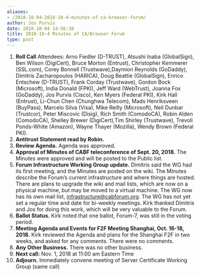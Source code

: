 ```yaml
---
aliases:
- /2018-10-04-2018-10-4-minutes-of-ca-browser-forum/
author: Jos Purvis
date: 2018-10-04 14:56:38
title: 2018-10-4 Minutes of CA/Browser Forum
type: post
---
```


1. **Roll Call**
   Attendees: Arno Fiedler (D-TRUST), Atsushi Inaba (GlobalSign), Ben Wilson (DigiCert), Bruce Morton (Entrust), Christopher Kemmerer (SSL.com), Corey Bonnell (Trustwave),Daymion Reynolds (GoDaddy), Dimitris Zacharopoulos (HARICA), Doug Beattie (GlobalSign), Enrico Entschew (D-TRUST), Frank Corday (Trustwave), Gordon Bock (Microsoft), India Donald (FPKI), Jeff Ward (WebTrust), Joanna Fox (GoDaddy), Jos Purvis (Cisco), Ken Myers (Federal PKI), Kirk Hall (Entrust), Li-Chun Chen (Chunghwa Telecom), Mads Henriksveen (BuyPass), Marcelo Silva (Visa), Mike Reilly (Microsoft), Neil Dunbar (Trustcor), Peter Miscovic (Disig), Rich Smith (ComodoCA), Robin Alden (ComodoCA), Shelley Brewer (DigiCert),Tim Shirley (Trustwave), Trevoli Ponds-White (Amazon), Wayne Thayer (Mozilla), Wendy Brown (Federal PKI).
1. **Antitrust Statement read by Robin.**
1. **Review Agenda.** Agenda was approved.
1. **Approval of Minutes of CABF teleconference of Sept. 20, 2018.** The Minutes were approved and will be posted to the Public list.
1. **Forum Infrastructure Working Group update.** Dimitris said the WG had its first meeting, and the Minutes are posted on the wiki. The Minutes describe the Forum’s current infrastructure and where things are hosted. There are plans to upgrade the wiki and mail lists, which are now on a physical machine, but may be moved to a virtual machine. The WG now has its own mail list, infrastructure@cabforum.org. The WG has not yet set a regular time and date for bi-weekly meetings. Kirk thanked Dimitris and Jos for doing this work, which will be very valuable to the Forum.
1. **Ballot Status.** Kirk noted that one ballot, Forum-7, was still in the voting period.
1. **Meeting Agenda and Events for F2F Meeting Shanghai, Oct. 16-18, 2018.** Kirk reviewed the Agenda and plans for the Shanghai F2F in two weeks, and asked for any comments. There were no comments.
1. **Any Other Business.** There was no other business.
1. **Next call:** Nov. 1, 2018 at 11:00 am Eastern Time
1. **Adjourn.** Immediately convene meeting of Server Certificate Working Group (same call)